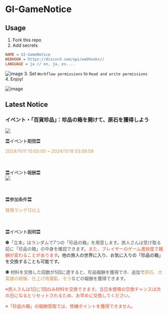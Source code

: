 # GI-GameNotice

## Usage
1. Fork this repo
2. Add secrets
```ini
NAME = GI-GameNotice
WEBHOOK = https://discord.com/api/webhooks//
LANGUAGE = ja // en, ja, es....
```
![image](https://github.com/c2t-r/GI-GameNotice/assets/80561604/63d8a4f2-9ec2-49d7-a637-44d728b2f945)
3. Set `Workflow permissions` to `Read and write permissions`  
4. Enjoy!

![image](https://github.com/c2t-r/GI-GameNotice/assets/80561604/24ec6182-cd99-4969-ab59-1d65c886077a)

## Latest Notice
<start>

### イベント・「百貨珍品」：珍品の箱を開けて、原石を獲得しよう
<img src="https://sdk.hoyoverse.com/upload/ann/2023/12/25/62d3d5728413bb6e77a24c044a98e5c1_381893765372477034.png">
<p style="white-space: pre-wrap; text-align: left;"><strong><span style="color:rgba(85,85,85,1)">〓イベント期間〓</span></strong></p>

<p style="white-space: pre-wrap; text-align: left;"><span style="color:rgba(204,146,85,1)"><t class="t_lc" contenteditable="false">2024/11/11 10:00:00</t> ~ <t class="t_lc" contenteditable="false">2024/11/18 03:59:59</t></span></p>

<p style="white-space: pre-wrap; min-height: 1.5em; text-align: left;"><span style="color:rgba(204,146,85,1)"> </span></p>

<p style="white-space: pre-wrap; text-align: left;"><strong><span style="color:rgba(85,85,85,1)">〓イベント報酬〓</span></strong><br><img src="https://sdk.hoyoverse.com/upload/ann/2024/11/07/efb813296f3fac29bc01ecb1b200b337_2534323745217853986.png" href="" style="vertical-align:middle;"></p>

<p style="white-space: pre-wrap; min-height: 1.5em;"></p>

<p style="white-space: pre-wrap; text-align: left;"><strong><span style="color:rgba(85,85,85,1)">〓参加条件〓</span></strong></p>

<p style="white-space: pre-wrap; text-align: left;"><span style="color:rgba(204,146,85,1)">冒険ランク12以上</span></p>

<p style="white-space: pre-wrap; min-height: 1.5em; text-align: left;"><span style="color:rgba(85,85,85,1)"> </span></p>

<p style="white-space: pre-wrap; text-align: left;"><strong><span style="color:rgba(85,85,85,1)">〓イベント説明〓</span></strong></p>

<p style="white-space: pre-wrap; text-align: left;"><span style="color:rgba(85,85,85,1)">●「立本」はランダムで7つの「珍品の箱」を用意します。旅人さんは受け取る前に「珍品の箱」の中身を確認できます。</span><span style="color:rgba(236,73,35,1)"><span style="background-color:">また、プレイヤーのゲーム進捗度で報酬が変わることがあります</span></span><span style="background-color:">。他の旅人の世界に入り、お気に入りの「珍品の箱」を交換することも可能です。</span></p>

<p style="white-space: pre-wrap; text-align: left;"><span style="color:rgba(85,85,85,1)">● 材料を交換した回数が5回に達すると、珍品報酬を獲得でき、追加で</span><span style="color:rgba(204,146,85,1)">原石、大英雄の経験、仕上げ用魔鉱、モラ</span><span style="color:rgba(85,85,85,1)">などの報酬を獲得できます。</span></p>

<p style="white-space: pre-wrap; text-align: left;"><span style="color:rgba(236,73,35,1)">※旅人さんは1日に1回のみ材料を交換できます。当日未使用の交換チャンスは次の日になるとリセットされるため、お早めに交換してください。</span></p>

<p style="white-space: pre-wrap;"><span style="color:rgba(236,73,35,1)"><span style="background-color:">※「珍品の箱」の報酬受取では、修練ポイントを獲得できません。</span></span></p>

<end>

